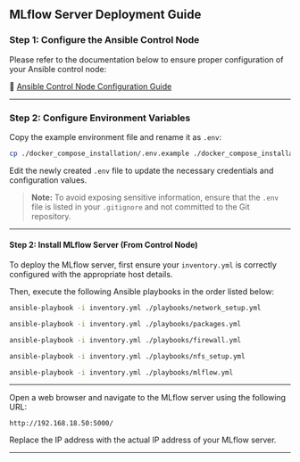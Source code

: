 ## MLflow Server Deployment Guide

### Step 1: Configure the Ansible Control Node

Please refer to the documentation below to ensure proper configuration of your Ansible control node:

🔗 [Ansible Control Node Configuration Guide](https://github.com/jahangir842/ansible/blob/main/README.md)

---

### Step 2: Configure Environment Variables

Copy the example environment file and rename it as `.env`:

```bash
cp ./docker_compose_installation/.env.example ./docker_compose_installation/.env
```

Edit the newly created `.env` file to update the necessary credentials and configuration values.

> **Note:** To avoid exposing sensitive information, ensure that the `.env` file is listed in your `.gitignore` and not committed to the Git repository.

---

#### Step 2: Install MLflow Server (From Control Node)

To deploy the MLflow server, first ensure your `inventory.yml` is correctly configured with the appropriate host details.

Then, execute the following Ansible playbooks in the order listed below:

```bash
ansible-playbook -i inventory.yml ./playbooks/network_setup.yml

```

```bash
ansible-playbook -i inventory.yml ./playbooks/packages.yml
```

```bash
ansible-playbook -i inventory.yml ./playbooks/firewall.yml
```

```bash
ansible-playbook -i inventory.yml ./playbooks/nfs_setup.yml
```

```bash
ansible-playbook -i inventory.yml ./playbooks/mlflow.yml
```

---

Open a web browser and navigate to the MLflow server using the following URL:

```
http://192.168.18.50:5000/
```

Replace the IP address with the actual IP address of your MLflow server.

---

